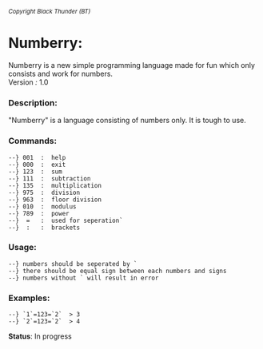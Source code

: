 <sup>_Copyright Black Thunder (BT)_</sup>


# Numberry:
Numberry is a new simple programming language made for fun which only consists and work for numbers.  
Version _:_ 1.0
### Description:
   "Numberry" is a language consisting of numbers only. It is tough to use.
### Commands:
    --} 001  :  help
    --} 000  :  exit
    --} 123  :  sum
    --} 111  :  subtraction
    --} 135  :  multiplication
    --} 975  :  division
    --} 963  :  floor division
    --} 010  :  modulus
    --} 789  :  power
    --}  =   :  used for seperation`
    --}  :   :  brackets

### Usage:

    --} numbers should be seperated by `
    --} there should be equal sign between each numbers and signs
    --} numbers without ` will result in error

### Examples:

    --} `1`=123=`2`  > 3
    --} `2`=123=`2`  > 4


**Status**:  In progress
